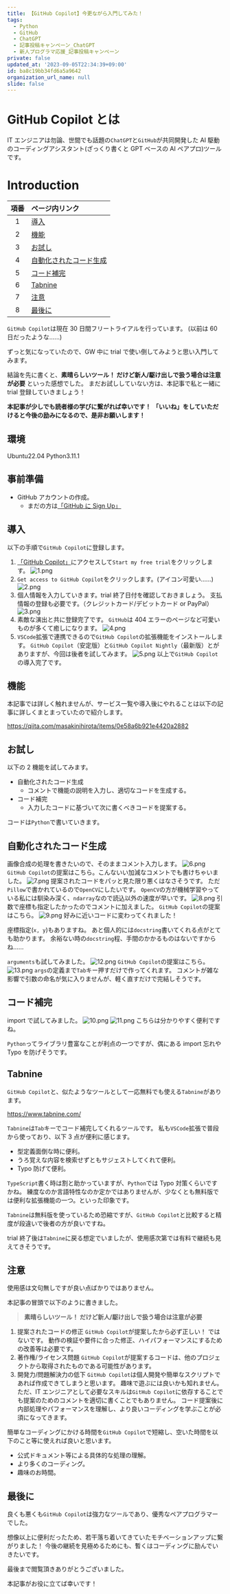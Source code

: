```yaml
---
title: 【GitHub Copilot】今更ながら入門してみた！
tags:
  - Python
  - GitHub
  - ChatGPT
  - 記事投稿キャンペーン_ChatGPT
  - 新人プログラマ応援_記事投稿キャンペーン
private: false
updated_at: '2023-09-05T22:34:39+09:00'
id: ba8c19bb34fd6a5a9642
organization_url_name: null
slide: false
---
```


# GitHub Copilot とは

IT エンジニアは勿論、世間でも話題の`ChatGPT`と`GitHub`が共同開発した
AI 駆動のコーディングアシスタント(ざっくり書くと GPT ベースの AI ペアプロ)ツールです。

# Introduction

| 項番 | ページ内リンク                                    |
| :--: | :------------------------------------------------ |
|  1   | [導入](#導入)                                     |
|  2   | [機能](#機能)                                     |
|  3   | [お試し](#お試し)                                 |
|  4   | [自動化されたコード生成](#自動化されたコード生成) |
|  5   | [コード補完](#コード補完)                         |
|  6   | [Tabnine](#tabnine)                               |
|  7   | [注意](#注意)                                     |
|  8   | [最後に](#最後に)                                 |

`GitHub Copilot`は現在 30 日間フリートライアルを行っています。
(以前は 60 日だったような......)

ずっと気になっていたので、GW 中に trial で使い倒してみようと思い入門してみます。

結論を先に書くと、**素晴らしいツール！ だけど新人/駆け出しで扱う場合は注意が必要** といった感想でした。
まだお試ししていない方は、本記事で私と一緒に trial 登録していきましょう！

**本記事が少しでも読者様の学びに繋がれば幸いです！**
**「いいね」をしていただけると今後の励みになるので、是非お願いします！**

## 環境

Ubuntu22.04
Python3.11.1

## 事前準備

- GitHub アカウントの作成。
  - まだの方は[<u>「GitHub に Sign Up」</u>](https://github.com/)

## 導入

以下の手順で`GitHub Copilot`に登録します。

1. [<u>「GitHub Copilot」</u>](https://github.com/features/copilot)にアクセスして`Start my free trial`をクリックします。
   ![1.png](https://qiita-image-store.s3.ap-northeast-1.amazonaws.com/0/3292052/098ae566-4530-b18f-27da-b51da63a7e22.png)
1. `Get access to GitHub Copilot`をクリックします。(アイコン可愛い......)
   ![2.png](https://qiita-image-store.s3.ap-northeast-1.amazonaws.com/0/3292052/7fa2fac6-522d-75f7-a7ff-2ceb7453ef84.png)
1. 個人情報を入力していきます。trial 終了日付を確認しておきましょう。
   支払情報の登録も必要です。（クレジットカード/デビットカード or PayPal）
   ![3.png](https://qiita-image-store.s3.ap-northeast-1.amazonaws.com/0/3292052/87306e6d-84bb-018c-b558-5e9ff87aa4e0.png)
1. 素敵な演出と共に登録完了です。
   `GitHub`は 404 エラーのページなど可愛いものが多くて癒しになります。
   ![4.png](https://qiita-image-store.s3.ap-northeast-1.amazonaws.com/0/3292052/4eccf50d-c926-1b3b-0205-5609e91a151f.png)
1. `VSCode`拡張で連携できるので`GitHub Copilot`の拡張機能をインストールします。
   `GitHub Copilot`（安定版）と`GitHub Copilot Nightly`（最新版）とがありますが、今回は後者を試してみます。
   ![5.png](https://qiita-image-store.s3.ap-northeast-1.amazonaws.com/0/3292052/ac41d98d-a49b-d6ea-a738-1d4944781282.png)
   以上で`GitHub Copilot`の導入完了です。

## 機能

本記事では詳しく触れませんが、サービス一覧や導入後にやれることは以下の記事に詳しくまとまっていたので紹介します。

https://qiita.com/masakinihirota/items/0e58a6b921e4420a2882

## お試し

以下の 2 機能を試してみます。

- 自動化されたコード生成
  - コメントで機能の説明を入力し、適切なコードを生成する。
- コード補完
  - 入力したコードに基づいて次に書くべきコードを提案する。

コードは`Python`で書いていきます。

## 自動化されたコード生成

画像合成の処理を書きたいので、そのままコメント入力します。
![6.png](https://qiita-image-store.s3.ap-northeast-1.amazonaws.com/0/3292052/b114ecdf-bf18-a1da-c285-dca9ca1d7e6c.png)
`GitHub Copilot`の提案はこちら。こんないい加減なコメントでも書けちゃいました。
![7.png](https://qiita-image-store.s3.ap-northeast-1.amazonaws.com/0/3292052/60a39e6c-5d22-868b-ea86-ad5930a95e5a.png)
提案されたコードをパッと見た限り悪くはなさそうです。
ただ`Pillow`で書かれているので`OpenCV`にしたいです。
`OpenCV`の方が機械学習やっている私には馴染み深く、`ndarray`なので読込以外の速度が早いです。
![8.png](https://qiita-image-store.s3.ap-northeast-1.amazonaws.com/0/3292052/a42ac93a-08fb-bbd3-854e-3af51b08bed2.png)
引数で座標も指定したかったのでコメントに加えました。
`GitHub Copilot`の提案はこちら。
![9.png](https://qiita-image-store.s3.ap-northeast-1.amazonaws.com/0/3292052/31170867-d7a7-15b0-6e91-e62cc7818999.png)
好みに近いコードに変わってくれました！

座標指定(`x, y`)もありますね。
あと個人的には`docstring`書いてくれる点がとても助かります。
余裕ない時の`docstring`程、手間のかかるものはないですからね......

`arguments`も試してみました。
![12.png](https://qiita-image-store.s3.ap-northeast-1.amazonaws.com/0/3292052/6a770e3d-495a-f2bc-f281-07292726253f.png)
`GitHub Copilot`の提案はこちら。
![13.png](https://qiita-image-store.s3.ap-northeast-1.amazonaws.com/0/3292052/c9c12214-4679-10d3-1b2a-5922de33f658.png)
`args`の定義まで`Tab`キー押すだけで作ってくれます。
コメントが雑な影響で引数の命名が気に入りませんが、軽く直すだけで完結しそうです。

## コード補完

import で試してみました。
![10.png](https://qiita-image-store.s3.ap-northeast-1.amazonaws.com/0/3292052/dfa116be-c9cc-5d73-80b6-7bc920e596a4.png)
![11.png](https://qiita-image-store.s3.ap-northeast-1.amazonaws.com/0/3292052/57f81344-753f-3320-d9a6-76a15d1d11cc.png)
こちらは分かりやすく便利ですね。

`Python`ってライブラリ豊富なことが利点の一つですが、偶にある import 忘れや Typo を防げそうです。

## Tabnine

`GitHub Copilot`と、似たようなツールとして一応無料でも使える`Tabnine`があります。

https://www.tabnine.com/

`Tabnine`は`Tab`キーでコード補完してくれるツールです。
私も`VSCode`拡張で普段から使っており、以下 3 点が便利に感じます。

- 型定義面倒な時に便利。
- うろ覚えな内容を検索せずともサジェストしてくれて便利。
- Typo 防げて便利。

`TypeScript`書く時は割と助かっていますが、`Python`では Typo 対策くらいですかね。
練度なのか言語特性なのか定かではありませんが、少なくとも無料版では便利な拡張機能の一つ。といった印象です。

`Tabnine`は無料版を使っているため恐縮ですが、`GitHub Copilot`と比較すると精度が段違いで後者の方が良いですね。

trial 終了後は`Tabnine`に戻る想定でいましたが、使用感次第では有料で継続も見えてきそうです。

## 注意

使用感は文句無しですが良い点ばかりではありません。

本記事の冒頭で以下のように書きました。

> **素晴らしいツール！ だけど新人/駆け出しで扱う場合は注意が必要**

1. 提案されたコードの修正
   `GitHub Copilot`が提案したから必ず正しい！ ではないです。
   動作の検証や要件に合った修正、ハイパフォーマンスにするための改善等は必要です。
1. 著作権/ライセンス問題
   `GitHub Copilot`が提案するコードは、他のプロジェクトから取得されたものである可能性があります。
1. 開発力/問題解決力の低下
   `GitHub Copilot`は個人開発や簡単なスクリプトであれば作成できてしまうと思います。
   趣味で遊ぶには良いかも知れません。
   ただ、IT エンジニアとして必要なスキルは`GitHub Copilot`に依存することでも提案のためのコメントを適切に書くことでもありません。
   コード提案後に内部処理やパフォーマンスを理解し、より良いコーディングを学ぶことが必須になってきます。

簡単なコーディングにかける時間を`GitHub Copilot`で短縮し、空いた時間を以下のこと等に使えれば良いと思います。

- 公式ドキュメント等による具体的な処理の理解。
- より多くのコーディング。
- 趣味のお時間。

## 最後に

良くも悪くも`GitHub Copilot`は強力なツールであり、優秀なペアプログラマーでした。

想像以上に便利だったため、若干落ち着いてきていたモチベーションアップに繋がりました！
今後の継続を見極めるためにも、暫くはコーディングに励んでいきたいです。

最後まで閲覧頂きありがとうございました。

本記事がお役に立てば幸いです！
